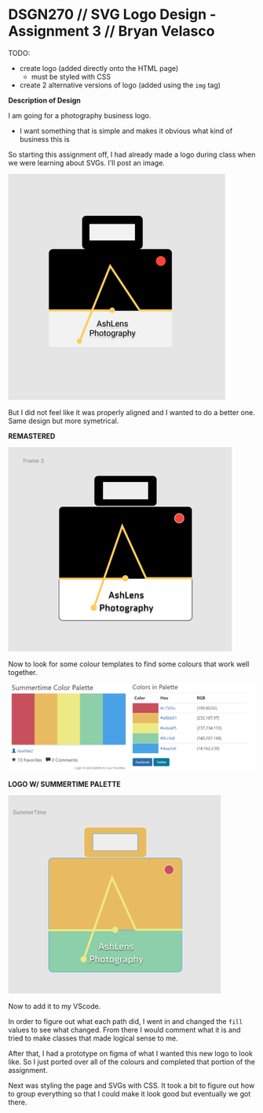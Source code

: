 # DSGN270 // SVG Logo Design - Assignment 3 // Bryan Velasco

TODO:

- create logo (added directly onto the HTML page)
  - must be styled with CSS
- create 2 alternative versions of logo (added using the `img` tag)

**Description of Design**

I am going for a photography business logo.

- I want something that is simple and makes it obvious what kind of business this is

So starting this assignment off, I had already made a logo during class when we were learning about SVGs. I'll post an image.

![Original Logo](./assets/images/OG-logo.png)

But I did not feel like it was properly aligned and I wanted to do a better one. Same design but more symetrical.

**REMASTERED**

![Remastered Logo](./assets/images/remastered-logo.png)

Now to look for some colour templates to find some colours that work well together.

![Summertime Palette](./assets/images/Summertime-palette.png)

**LOGO W/ SUMMERTIME PALETTE**

![Summertime Logo](./assets/images/summertime-logo.png)

Now to add it to my VScode.

In order to figure out what each path did, I went in and changed the `fill` values to see what changed. From there I would comment what it is and tried to make classes that made logical sense to me.

After that, I had a prototype on figma of what I wanted this new logo to look like. So I just ported over all of the colours and completed that portion of the assignment.

Next was styling the page and SVGs with CSS. It took a bit to figure out how to group everything so that I could make it look good but eventually we got there.
